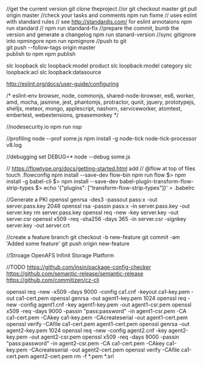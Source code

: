 //get the current version
	git clone theproject
//or
	git checkout master
	git pull origin master
//check your tasks and comments	
	npm run fixme
// uses eslint  with standard rules
// see http://standardjs.com/ for eslint annotaions
	npm run standard
//	npm run standard-fix
//prepare the commit, bumb the version and generate a changelog
	npm run stanard-version
//sync gitignore into npmingore
	npm run npmignore
//push to git	
	git push --follow-tags origin master	
publish to npm
	npm publish

slc loopback
slc loopback:model product
slc loopback:model category
slc loopback:acl
slc loopback:datasource

http://eslint.org/docs/user-guide/configuring

/* eslint-env browser, node, commonjs, shared-node-browser, es6, worker, amd, mocha, jasmine, jest, phantomjs, protractor, qunit, jquery, prototypejs, shelljs, meteor, mongo, applescript, nashorn,  serviceworker, atomtest, embertest, webextensions, greasemonkey */

//nodesecurity.io
npm run nsp

//profiling
node --prof some.js
npm install -g node-tick 
node-tick-processor v8.log

//debugging
set DEBUG=*
node --debug some.js


// https://flowtype.org/docs/getting-started.html
add // @flow at top of files
touch .flowconfig
npm install --save-dev flow-bin
npm run flow
$> npm install -g babel-cli
$> npm install --save-dev babel-plugin-transform-flow-strip-types
$> echo '{"plugins": ["transform-flow-strip-types"]}' > .babelrc

//Generate a PKI
openssl genrsa -des3 -passout pass:x -out server.pass.key 2048
openssl rsa -passin pass:x -in server.pass.key -out server.key
rm server.pass.key
openssl req -new -key server.key -out server.csr
openssl x509 -req -sha256 -days 365 -in server.csr -signkey server.key -out server.crt

//create a feature branch
git checkout -b new-feature
git commit -am 'Added some feature'
git push origin new-feature

//Stroage
OpenAFS
Infinit Storage Platform

//TODO
https://github.com/insin/package-config-checker
https://github.com/semantic-release/semantic-release
https://github.com/commitizen/cz-cli

openssl req -new -x509 -days 9000 -config ca1.cnf -keyout ca1-key.pem -out ca1-cert.pem
openssl genrsa -out agent1-key.pem 1024
openssl req -new -config agent1.cnf -key agent1-key.pem -out agent1-csr.pem
openssl x509 -req -days 9000 -passin "pass:password" -in agent1-csr.pem -CA ca1-cert.pem -CAkey ca1-key.pem -CAcreateserial -out agent1-cert.pem
openssl verify -CAfile ca1-cert.pem agent1-cert.pem
openssl genrsa -out agent2-key.pem 1024
openssl req -new -config agent2.cnf -key agent2-key.pem -out agent2-csr.pem
openssl x509 -req -days 9000 -passin "pass:password" -in agent2-csr.pem -CA ca1-cert.pem -CAkey ca1-key.pem -CAcreateserial -out agent2-cert.pem
openssl verify -CAfile ca1-cert.pem agent2-cert.pem
rm -f *.pem *.srl
